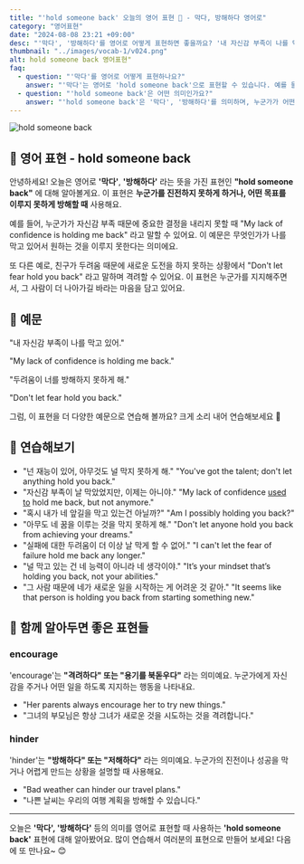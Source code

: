 ```yaml
---
title: "'hold someone back' 오늘의 영어 표현 🚫 - 막다, 방해하다 영어로"
category: "영어표현"
date: "2024-08-08 23:21 +09:00"
desc: "'막다', '방해하다'를 영어로 어떻게 표현하면 좋을까요? '내 자신감 부족이 나를 막고 있어.', '두려움이 너를 방해하지 못하게 해.' 등을 영어로 표현하는 법을 배워봅시다. 다양한 예문을 통해서 연습하고 본인의 표현으로 만들어 보세요."
thumbnail: "../images/vocab-1/v024.png"
alt: hold someone back 영어표현"
faq:
  - question: "'막다'를 영어로 어떻게 표현하나요?"
    answer: "'막다'는 영어로 'hold someone back'으로 표현할 수 있습니다. 예를 들어, '내 자신감 부족이 나를 막고 있어'는 'My lack of confidence is holding me back'이라고 말할 수 있습니다."
  - question: "'hold someone back'은 어떤 의미인가요?"
    answer: "'hold someone back'은 '막다', '방해하다'를 의미하며, 누군가가 어떤 일을 진행하는 것을 방해하거나 제한하는 상황에서 사용합니다."
---
```


![hold someone back](../images/vocab-1/v024-1.avif)

## 🌟 영어 표현 - hold someone back

안녕하세요! 오늘은 영어로 **'막다'**, **'방해하다'** 라는 뜻을 가진 표현인 **"hold someone back"** 에 대해 알아볼게요. 이 표현은 **누군가를 진전하지 못하게 하거나, 어떤 목표를 이루지 못하게 방해할 때** 사용해요.

예를 들어, 누군가가 자신감 부족 때문에 중요한 결정을 내리지 못할 때 "My lack of confidence is holding me back" 라고 말할 수 있어요. 이 예문은 무엇인가가 나를 막고 있어서 원하는 것을 이루지 못한다는 의미에요.

또 다른 예로, 친구가 두려움 때문에 새로운 도전을 하지 못하는 상황에서 "Don't let fear hold you back" 라고 말하며 격려할 수 있어요. 이 표현은 누군가를 지지해주면서, 그 사람이 더 나아가길 바라는 마음을 담고 있어요.

## 📖 예문

"내 자신감 부족이 나를 막고 있어."

"My lack of confidence is holding me back."

"두려움이 너를 방해하지 못하게 해."

"Don't let fear hold you back."

그럼, 이 표현을 더 다양한 예문으로 연습해 볼까요? 크게 소리 내어 연습해보세요 🚀

## 💬 연습해보기

<ul data-interactive-list>
  <li data-interactive-item>
    <span data-toggler>"넌 재능이 있어, 아무것도 널 막지 못하게 해."</span>
    <span data-answer>"You've got the talent; don't let anything hold you back."</span>
  </li>
  <li data-interactive-item>
    <span data-toggler>"자신감 부족이 날 막았었지만, 이제는 아니야."</span>
    <span data-answer>"My lack of confidence <a href="/blog/in-english/143.used-to/">used to</a> hold me back, but not anymore."</span>
  </li>
  <li data-interactive-item>
    <span data-toggler>"혹시 내가 네 앞길을 막고 있는건 아닐까?"</span>
    <span data-answer>"Am I possibly holding you back?"</span>
  </li>
  <li data-interactive-item>
    <span data-toggler>"아무도 네 꿈을 이루는 것을 막지 못하게 해."</span>
    <span data-answer>"Don't let anyone hold you back from achieving your dreams."</span>
  </li>
  <li data-interactive-item>
    <span data-toggler>"실패에 대한 두려움이 더 이상 날 막게 할 수 없어."</span>
    <span data-answer>"I can't let the fear of failure hold me back any longer."</span>
  </li>
  <li data-interactive-item>
    <span data-toggler>"널 막고 있는 건 네 능력이 아니라 네 생각이야."</span>
    <span data-answer>"It’s your mindset that’s holding you back, not your abilities."</span>
  </li>
  <li data-interactive-item>
    <span data-toggler>"그 사람 때문에 네가 새로운 일을 시작하는 게 어려운 것 같아."</span>
    <span data-answer>"It seems like that person is holding you back from starting something new."</span>
  </li>
</ul>

## 🤝 함께 알아두면 좋은 표현들

### encourage

'encourage'는 **"격려하다" 또는 "용기를 북돋우다"** 라는 의미예요. 누군가에게 자신감을 주거나 어떤 일을 하도록 지지하는 행동을 나타내요.

- "Her parents always encourage her to try new things."
- "그녀의 부모님은 항상 그녀가 새로운 것을 시도하는 것을 격려합니다."

### hinder

'hinder'는 **"방해하다" 또는 "저해하다"** 라는 의미예요. 누군가의 진전이나 성공을 막거나 어렵게 만드는 상황을 설명할 때 사용해요.

- "Bad weather can hinder our travel plans."
- "나쁜 날씨는 우리의 여행 계획을 방해할 수 있습니다."

---

오늘은 **'막다', '방해하다'** 등의 의미를 영어로 표현할 때 사용하는 **'hold someone back'** 표현에 대해 알아봤어요. 많이 연습해서 여러분의 표현으로 만들어 보세요! 다음에 또 만나요~ 😊
